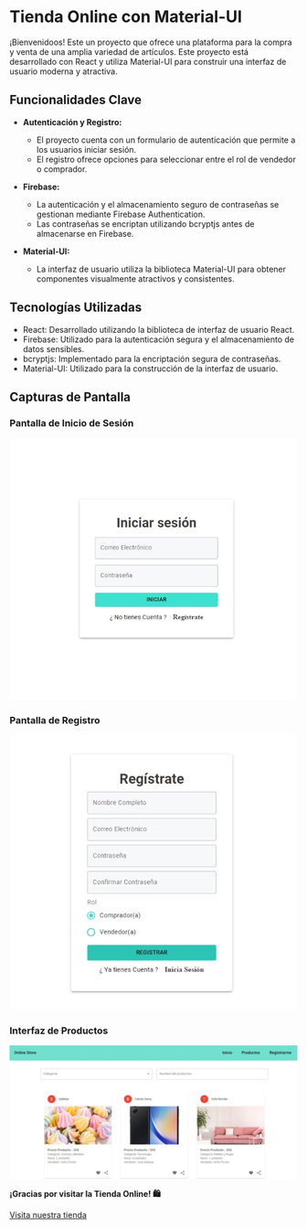 # Tienda Online con Material-UI

¡Bienvenidoos! Este un proyecto que ofrece una plataforma para la compra y venta de una amplia variedad de artículos. Este proyecto está desarrollado con React y utiliza Material-UI para construir una interfaz de usuario moderna y atractiva.

## Funcionalidades Clave

-   **Autenticación y Registro:**

    -   El proyecto cuenta con un formulario de autenticación que permite a los usuarios iniciar sesión.
    -   El registro ofrece opciones para seleccionar entre el rol de vendedor o comprador.

-   **Firebase:**

    -   La autenticación y el almacenamiento seguro de contraseñas se gestionan mediante Firebase Authentication.
    -   Las contraseñas se encriptan utilizando bcryptjs antes de almacenarse en Firebase.

-   **Material-UI:**
    -   La interfaz de usuario utiliza la biblioteca Material-UI para obtener componentes visualmente atractivos y consistentes.

## Tecnologías Utilizadas

-   React: Desarrollado utilizando la biblioteca de interfaz de usuario React.
-   Firebase: Utilizado para la autenticación segura y el almacenamiento de datos sensibles.
-   bcryptjs: Implementado para la encriptación segura de contraseñas.
-   Material-UI: Utilizado para la construcción de la interfaz de usuario.

## Capturas de Pantalla

### Pantalla de Inicio de Sesión

![Pantalla de Inicio de Sesión](./src//assets/login-Ui.jpg)

### Pantalla de Registro

![Pantalla de Registro](./src//assets/register-Ui.jpg)

### Interfaz de Productos

![Interfaz de Productos](./src//assets/interfaz-Ui.jpg)

**¡Gracias por visitar la Tienda Online! 🛍️**

[Visita nuestra tienda](https://github.com/tu-usuario/tu-repositorio/issues)
